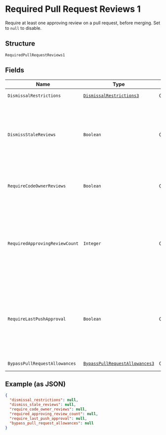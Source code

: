 
# Required Pull Request Reviews 1

Require at least one approving review on a pull request, before merging. Set to `null` to disable.

## Structure

`RequiredPullRequestReviews1`

## Fields

| Name | Type | Tags | Description | Getter | Setter |
|  --- | --- | --- | --- | --- | --- |
| `DismissalRestrictions` | [`DismissalRestrictions3`](../../doc/models/dismissal-restrictions-3.md) | Optional | - | DismissalRestrictions3 getDismissalRestrictions() | setDismissalRestrictions(DismissalRestrictions3 dismissalRestrictions) |
| `DismissStaleReviews` | `Boolean` | Optional | Set to `true` if you want to automatically dismiss approving reviews when someone pushes a new commit. | Boolean getDismissStaleReviews() | setDismissStaleReviews(Boolean dismissStaleReviews) |
| `RequireCodeOwnerReviews` | `Boolean` | Optional | Blocks merging pull requests until [code owners](https://docs.github.com/articles/about-code-owners/) review them. | Boolean getRequireCodeOwnerReviews() | setRequireCodeOwnerReviews(Boolean requireCodeOwnerReviews) |
| `RequiredApprovingReviewCount` | `Integer` | Optional | Specify the number of reviewers required to approve pull requests. Use a number between 1 and 6 or 0 to not require reviewers. | Integer getRequiredApprovingReviewCount() | setRequiredApprovingReviewCount(Integer requiredApprovingReviewCount) |
| `RequireLastPushApproval` | `Boolean` | Optional | Whether the most recent push must be approved by someone other than the person who pushed it. Default: `false`.<br>**Default**: `false` | Boolean getRequireLastPushApproval() | setRequireLastPushApproval(Boolean requireLastPushApproval) |
| `BypassPullRequestAllowances` | [`BypassPullRequestAllowances3`](../../doc/models/bypass-pull-request-allowances-3.md) | Optional | - | BypassPullRequestAllowances3 getBypassPullRequestAllowances() | setBypassPullRequestAllowances(BypassPullRequestAllowances3 bypassPullRequestAllowances) |

## Example (as JSON)

```json
{
  "dismissal_restrictions": null,
  "dismiss_stale_reviews": null,
  "require_code_owner_reviews": null,
  "required_approving_review_count": null,
  "require_last_push_approval": null,
  "bypass_pull_request_allowances": null
}
```

